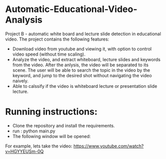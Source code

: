 # Automatic-Educational-Video-Analysis
Project B - automatic white board and lecture slide detection in educational video.
The project contains the following features:

- Download video from youtube and viewing it, with option to control video speed (without time scaling).
- Analyze the video, and extract whiteboard, lecture slides and keywords from the video. After the anlysis, the video will be separated to its scene. The user will be able to search the topic in the video by the keyword, and jump to the desired shot without navigating the video naively.
- Able to calssify if the video is whiteboard lecture or presentation slide lecture.

# Running instructions:
- Clone the repository and install the requirements.
- run :
python main.py 
- The following window will be opened:

For example, lets take the video: https://www.youtube.com/watch?v=HGYYEUSm-0Q
